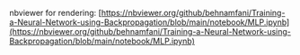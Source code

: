 nbviewer for rendering: [https://nbviewer.org/github/behnamfani/Training-a-Neural-Network-using-Backpropagation/blob/main/notebook/MLP.ipynb](https://nbviewer.org/github/behnamfani/Training-a-Neural-Network-using-Backpropagation/blob/main/notebook/MLP.ipynb)
